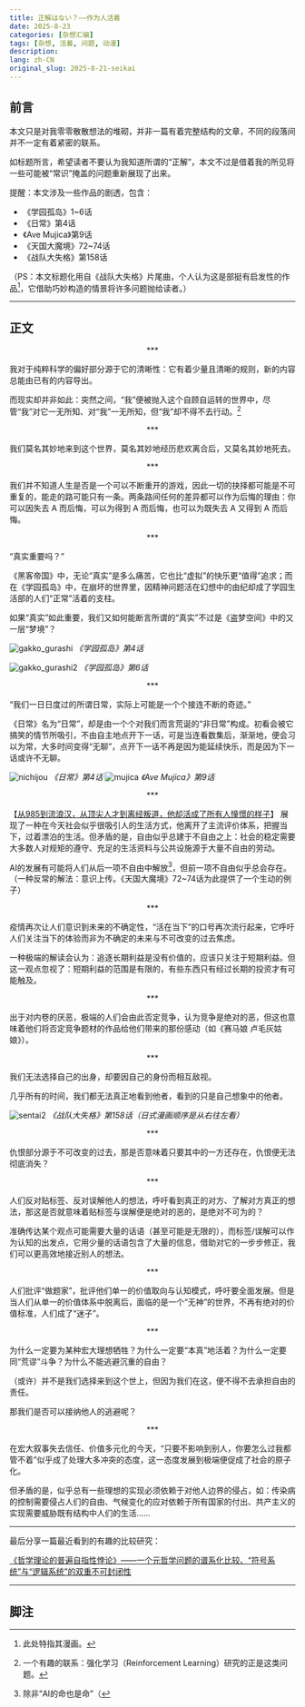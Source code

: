 ```yaml
---
title: 正解はない？——作为人活着
date: 2025-8-23
categories: [杂想汇编]
tags: [杂想, 活着, 问题, 动漫]
description: 
lang: zh-CN
original_slug: 2025-8-21-seikai
---
```


## 前言

本文只是对我零零散散想法的堆砌，并非一篇有着完整结构的文章，不同的段落间并不一定有着紧密的联系。

如标题所言，希望读者不要认为我知道所谓的“正解”，本文不过是借着我的所见将一些可能被“常识”掩盖的问题重新展现了出来。

提醒：本文涉及一些作品的剧透，包含：
- 《学园孤岛》1\~6话
- 《日常》第4话
- 《Ave Mujica》第9话
- 《天国大魔境》72\~74话
- 《战队大失格》第158话

（PS：本文标题化用自《战队大失格》片尾曲，个人认为这是部挺有启发性的作品[^1]，它借助巧妙构造的情景将许多问题抛给读者。）

[^1]: 此处特指其漫画。

---

## 正文

<p style="text-align: center;">***</p>

我对于纯粹科学的偏好部分源于它的清晰性：它有着少量且清晰的规则，新的内容总能由已有的内容导出。

而现实却并非如此：突然之间，“我”便被抛入这个自顾自运转的世界中，尽管“我”对它一无所知、对“我”一无所知，但“我”却不得不去行动。[^2]

[^2]: 一个有趣的联系：强化学习（Reinforcement Learning）研究的正是这类问题。

<p style="text-align: center;">***</p>

我们莫名其妙地来到这个世界，莫名其妙地经历悲欢离合后，又莫名其妙地死去。

<p style="text-align: center;">***</p>

我们并不知道人生是否是一个可以不断重开的游戏，因此一切的抉择都可能是不可重复的，能走的路可能只有一条。两条路间任何的差异都可以作为后悔的理由：你可以因失去 A 而后悔，可以为得到 A 而后悔，也可以为既失去 A 又得到 A 而后悔。

<p style="text-align: center;">***</p>

“真实重要吗？”

《黑客帝国》中，无论“真实”是多么痛苦，它也比“虚拟”的快乐更“值得”追求；而在《学园孤岛》中，在崩坏的世界里，因精神问题活在幻想中的由纪却成了学园生活部的人们“正常”活着的支柱。

如果“真实”如此重要，我们又如何能断言所谓的“真实”不过是《盗梦空间》中的又一层“梦境”？

![gakko_gurashi](https://19817bc.webp.li/2025/08/gakko_gurashi.png)
_《学园孤岛》第4话_

![gakko_gurashi2](https://19817bc.webp.li/2025/08/gakko_gurashi2.png)
_《学园孤岛》第6话_


<p style="text-align: center;">***</p>

“我们一日日度过的所谓日常，实际上可能是一个个接连不断的奇迹。”

《日常》名为“日常”，却是由一个个对我们而言荒诞的“非日常”构成。初看会被它搞笑的情节所吸引，不由自主地点开下一话，可是当连看数集后，渐渐地，便会习以为常，大多时间变得“无聊”，点开下一话不再是因为能延续快乐，而是因为下一话或许不无聊。

![nichijou](https://19817bc.webp.li/2025/08/nichijou.png)
_《日常》第4话_
![mujica](https://19817bc.webp.li/2025/08/mujica.png)
_《Ave Mujica》第9话_


<p style="text-align: center;">***</p>

【[从985到流浪汉，从顶尖人才到离经叛道，他却活成了所有人憧憬的样子](https://www.bilibili.com/video/BV1u2EqzHErn)】 展现了一种在今天社会似乎很吸引人的生活方式，他离开了主流评价体系，把握当下，过着漂泊的生活。但矛盾的是，自由似乎总建于不自由之上：社会的稳定需要大多数人对规矩的遵守、充足的生活资料与公共设施源于大量不自由的劳动。

AI的发展有可能将人们从后一项不自由中解放[^3]，但前一项不自由似乎总会存在。（一种反常的解法：意识上传。《天国大魔境》72\~74话为此提供了一个生动的例子）

[^3]: 除非“AI的命也是命”（

<p style="text-align: center;">***</p>

疫情再次让人们意识到未来的不确定性，“活在当下”的口号再次流行起来，它呼吁人们关注当下的体验而非为不确定的未来与不可改变的过去焦虑。

一种极端的解读会认为：追逐长期利益是没有价值的，应该只关注于短期利益。但这一观点忽视了：短期利益的范围是有限的，有些东西只有经过长期的投资才有可能触及。

<p style="text-align: center;">***</p>

出于对内卷的厌恶，极端的人们会由此否定竞争，认为竞争是绝对的恶，但这也意味着他们将否定竞争题材的作品给他们带来的那份感动（如《赛马娘 卢毛灰姑娘》）。

<p style="text-align: center;">***</p>

我们无法选择自己的出身，却要因自己的身份而相互敌视。

几乎所有的时间，我们都无法真正地看到他者，看到的只是自己想象中的他者。

![sentai2](https://19817bc.webp.li/2025/08/sentai2.webp)
_《战队大失格》第158话（日式漫画顺序是从右往左看）_

<p style="text-align: center;">***</p>

仇恨部分源于不可改变的过去，那是否意味着只要其中的一方还存在，仇恨便无法彻底消失？

<p style="text-align: center;">***</p>

人们反对贴标签、反对误解他人的想法，呼吁看到真正的对方、了解对方真正的想法，那这是否就意味着贴标签与误解便是绝对的恶的，是绝对不可为的？

准确传达某个观点可能需要大量的话语（甚至可能是无限的），而标签/误解可以作为认知的出发点，它用少量的话语包含了大量的信息，借助对它的一步步修正，我们可以更高效地接近别人的想法。

<p style="text-align: center;">***</p>

人们批评“做题家”，批评他们单一的价值取向与认知模式，呼吁要全面发展。但是当人们从单一的价值体系中脱离后，面临的是一个“无神”的世界，不再有绝对的价值标准，人们成了“迷子”。

<p style="text-align: center;">***</p>

为什么一定要为某种宏大理想牺牲？为什么一定要“本真”地活着？为什么一定要同“荒谬”斗争？为什么不能逃避沉重的自由？

（或许）并不是我们选择来到这个世上，但因为我们在这，便不得不去承担自由的责任。

那我们是否可以接纳他人的逃避呢？

<p style="text-align: center;">***</p>

在宏大叙事失去信任、价值多元化的今天，“只要不影响到别人，你要怎么过我都管不着”似乎成了处理大多冲突的态度，这一态度发展到极端便促成了社会的原子化。

但矛盾的是，似乎总有一些理想的实现必须依赖于对他人边界的侵占，如：传染病的控制需要侵占人们的自由、气候变化的应对依赖于所有国家的付出、共产主义的实现需要威胁既有结构中人们的生活……


---

最后分享一篇最近看到的有趣的比较研究：

[《哲学理论的普遍自指性悖论》——一个元哲学问题的谱系化比较、“符号系统”与“逻辑系统”的双重不可封闭性](https://zhuanlan.zhihu.com/p/1938326188029350392)

---

## 脚注